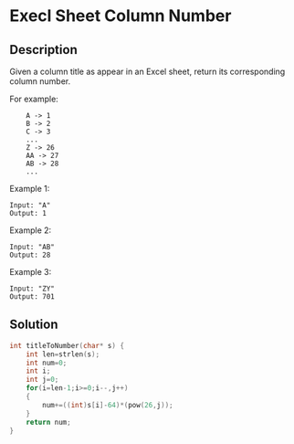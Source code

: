 # Execl Sheet Column Number
## Description
Given a column title as appear in an Excel sheet, return its corresponding column number.

For example:
```
    A -> 1
    B -> 2
    C -> 3
    ...
    Z -> 26
    AA -> 27
    AB -> 28 
    ...
```
Example 1:
```
Input: "A"
Output: 1
```
Example 2:
```
Input: "AB"
Output: 28
```
Example 3:
```
Input: "ZY"
Output: 701
```
## Solution
```c
int titleToNumber(char* s) {
    int len=strlen(s);
    int num=0;
    int i;
    int j=0;
    for(i=len-1;i>=0;i--,j++)
    {
        num+=((int)s[i]-64)*(pow(26,j));
    }
    return num;
}
```